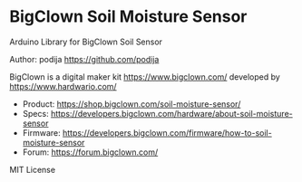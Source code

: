 # BigClown Soil Moisture Sensor

Arduino Library for BigClown Soil Sensor

Author: podija https://github.com/podija

BigClown is a digital maker kit https://www.bigclown.com/ developed by https://www.hardwario.com/

- Product: https://shop.bigclown.com/soil-moisture-sensor/
- Specs: https://developers.bigclown.com/hardware/about-soil-moisture-sensor
- Firmware: https://developers.bigclown.com/firmware/how-to-soil-moisture-sensor
- Forum: https://forum.bigclown.com/

MIT License